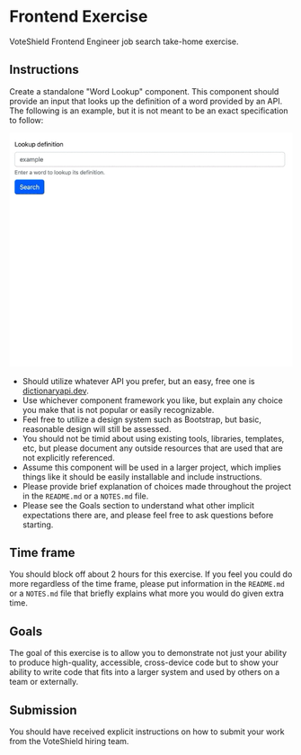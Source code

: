 # Frontend Exercise

VoteShield Frontend Engineer job search take-home exercise.

## Instructions

Create a standalone "Word Lookup" component. This component should provide an input that looks up the definition of a word provided by an API. The following is an example, but it is not meant to be an exact specification to follow:

![Example interface GIF](docs/images/example-interface.gif)

- Should utilize whatever API you prefer, but an easy, free one is [dictionaryapi.dev](https://dictionaryapi.dev/).
- Use whichever component framework you like, but explain any choice you make that is not popular or easily recognizable.
- Feel free to utilize a design system such as Bootstrap, but basic, reasonable design will still be assessed.
- You should not be timid about using existing tools, libraries, templates, etc, but please document any outside resources that are used that are not explicitly referenced.
- Assume this component will be used in a larger project, which implies things like it should be easily installable and include instructions.
- Please provide brief explanation of choices made throughout the project in the `README.md` or a `NOTES.md` file.
- Please see the Goals section to understand what other implicit expectations there are, and please feel free to ask questions before starting.

## Time frame

You should block off about 2 hours for this exercise. If you feel you could do more regardless of the time frame, please put information in the `README.md` or a `NOTES.md` file that briefly explains what more you would do given extra time.

## Goals

The goal of this exercise is to allow you to demonstrate not just your ability to produce high-quality, accessible, cross-device code but to show your ability to write code that fits into a larger system and used by others on a team or externally.

## Submission

You should have received explicit instructions on how to submit your work from the VoteShield hiring team.
